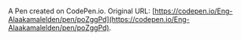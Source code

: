 # 

A Pen created on CodePen.io. Original URL: [https://codepen.io/Eng-Alaakamalelden/pen/poZggPd](https://codepen.io/Eng-Alaakamalelden/pen/poZggPd).

